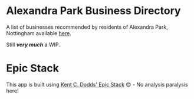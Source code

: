 # Alexandra Park Business Directory

A list of businesses recommended by residents of Alexandra Park, Nottingham
available [here](https://ap-dir-6f2d.fly.dev).

Still **_very much_** a WIP.

# Epic Stack

This app is built using [Kent C. Dodds' Epic Stack](docs/README.md) 😍 - No
analysis paralysis here!
